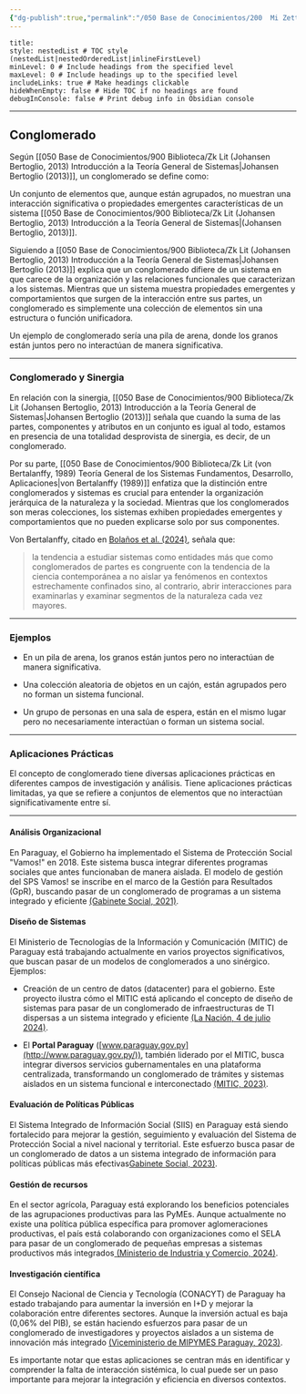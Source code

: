 ```yaml
---
{"dg-publish":true,"permalink":"/050 Base de Conocimientos/200  Mi Zettelkasten/100 Docencia/Org1/2025/Clase 03 Sinergia y Recursividad/Zk Conglomerado/","tags":["digitalGarden"]}
---
```


```table-of-contents
title: 
style: nestedList # TOC style (nestedList|nestedOrderedList|inlineFirstLevel)
minLevel: 0 # Include headings from the specified level
maxLevel: 0 # Include headings up to the specified level
includeLinks: true # Make headings clickable
hideWhenEmpty: false # Hide TOC if no headings are found
debugInConsole: false # Print debug info in Obsidian console
```
----
## Conglomerado
Según [[050 Base de Conocimientos/900 Biblioteca/Zk Lit (Johansen Bertoglio, 2013) Introducción a la Teoría General de Sistemas\|Johansen Bertoglio (2013)]], un conglomerado se define como:

Un conjunto de elementos que, aunque están agrupados, no muestran una interacción significativa o propiedades emergentes características de un sistema [[050 Base de Conocimientos/900 Biblioteca/Zk Lit (Johansen Bertoglio, 2013) Introducción a la Teoría General de Sistemas\|(Johansen Bertoglio, 2013)]].

Siguiendo a [[050 Base de Conocimientos/900 Biblioteca/Zk Lit (Johansen Bertoglio, 2013) Introducción a la Teoría General de Sistemas\|Johansen Bertoglio (2013)]] explica que un conglomerado difiere de un sistema en que carece de la organización y las relaciones funcionales que caracterizan a los sistemas. Mientras que un sistema muestra propiedades emergentes y comportamientos que surgen de la interacción entre sus partes, un conglomerado es simplemente una colección de elementos sin una estructura o función unificadora.

Un ejemplo de conglomerado sería una pila de arena, donde los granos están juntos pero no interactúan de manera significativa.

----
### Conglomerado y Sinergia
En relación con la sinergia, [[050 Base de Conocimientos/900 Biblioteca/Zk Lit (Johansen Bertoglio, 2013) Introducción a la Teoría General de Sistemas\|Johansen Bertoglio (2013)]] señala que cuando la suma de las partes, componentes y atributos en un conjunto es igual al todo, estamos en presencia de una totalidad desprovista de sinergia, es decir, de un conglomerado.

Por su parte, [[050 Base de Conocimientos/900 Biblioteca/Zk Lit (von Bertalanffy, 1989) Teoría General de los Sistemas Fundamentos, Desarrollo, Aplicaciones\|von Bertalanffy (1989)]] enfatiza que la distinción entre conglomerados y sistemas es crucial para entender la organización jerárquica de la naturaleza y la sociedad. Mientras que los conglomerados son meras colecciones, los sistemas exhiben propiedades emergentes y comportamientos que no pueden explicarse solo por sus componentes.

 Von Bertalanffy, citado en [Bolaños et al. (2024)](https://revistas.uleam.edu.ec/index.php/uleam_bahia_magazine/article/view/556), señala que:
 > la tendencia a estudiar sistemas como entidades más que como conglomerados de partes es congruente con la tendencia de la ciencia contemporánea a no aislar ya fenómenos en contextos estrechamente confinados sino, al contrario, abrir interacciones para examinarlas y examinar segmentos de la naturaleza cada vez mayores.
 
----
### Ejemplos
- En un pila de arena, los granos están juntos pero no interactúan de manera significativa.

- Una colección aleatoria de objetos en un cajón, están agrupados pero no forman un sistema funcional.

- Un grupo de personas en una sala de espera, están en el mismo lugar pero no necesariamente interactúan o forman un sistema social.

----
### Aplicaciones Prácticas
El concepto de conglomerado tiene diversas aplicaciones prácticas en diferentes campos de investigación y análisis. Tiene aplicaciones prácticas limitadas, ya que se refiere a conjuntos de elementos que no interactúan significativamente entre sí.

----

#### Análisis Organizacional
En Paraguay, el Gobierno ha implementado el Sistema de Protección Social "Vamos!" en 2018. Este sistema busca integrar diferentes programas sociales que antes funcionaban de manera aislada. El modelo de gestión del SPS Vamos! se inscribe en el marco de la Gestión para Resultados (GpR), buscando pasar de un conglomerado de programas a un sistema integrado y eficiente [(Gabinete Social, 2021)](https://gabinetesocial.gov.py/wp-content/uploads/2023/10/ges.pdf).

#### Diseño de Sistemas
El Ministerio de Tecnologías de la Información y Comunicación (MITIC) de Paraguay está trabajando actualmente en varios proyectos significativos, que buscan pasar de un modelos de conglomerados a uno sinérgico. Ejemplos:

- Creación de un centro de datos (datacenter) para el gobierno. Este proyecto ilustra cómo el MITIC está aplicando el concepto de diseño de sistemas para pasar de un conglomerado de infraestructuras de TI dispersas a un sistema integrado y eficiente [(La Nación, 4 de julio 2024)](https://www.lanacion.com.py/politica/2024/07/04/licitacion-de-data-center-permitira-al-estado-optimizar-recursos-dice-mitic/).

- El **Portal Paraguay** ([www.paraguay.gov.py](http://www.paraguay.gov.py/)), también liderado por el MITIC, busca integrar diversos servicios gubernamentales en una plataforma centralizada, transformando un conglomerado de trámites y sistemas aislados en un sistema funcional e interconectado [(MITIC, 2023)](https://mitic.gov.py/impulsando-la-transformacion-digital-con-el-portal-paraguay-y-la-identidad-electronica-2/).
 
#### Evaluación de Políticas Públicas
El Sistema Integrado de Información Social (SIIS) en Paraguay está siendo fortalecido para mejorar la gestión, seguimiento y evaluación del Sistema de Protección Social a nivel nacional y territorial. Este esfuerzo busca pasar de un conglomerado de datos a un sistema integrado de información para políticas públicas más efectivas[Gabinete Social, 2023)](https://gabinetesocial.gov.py/wp-content/uploads/2023/10/lineamientos.pdf).

#### Gestión de recursos
En el sector agrícola, Paraguay está explorando los beneficios potenciales de las agrupaciones productivas para las PyMEs. Aunque actualmente no existe una política pública específica para promover aglomeraciones productivas, el país está colaborando con organizaciones como el SELA para pasar de un conglomerado de pequeñas empresas a sistemas productivos más integrados[ (Ministerio de Industria y Comercio, 2024)](https://www.mipymes.gov.py/wp-content/uploads/2025/02/Resumen-Paraguay-2024.pdf).

#### Investigación científica
El Consejo Nacional de Ciencia y Tecnología (CONACYT) de Paraguay ha estado trabajando para aumentar la inversión en I+D y mejorar la colaboración entre diferentes sectores. Aunque la inversión actual es baja (0,06% del PIB), se están haciendo esfuerzos para pasar de un conglomerado de investigadores y proyectos aislados a un sistema de innovación más integrado [(Viceministerio de MIPYMES Paraguay, 2023)](https://www.mipymes.gov.py/wp-content/uploads/2023/02/6_TICs.pdf).

Es importante notar que estas aplicaciones se centran más en identificar y comprender la falta de interacción sistémica, lo cual puede ser un paso importante para mejorar la integración y eficiencia en diversos contextos.